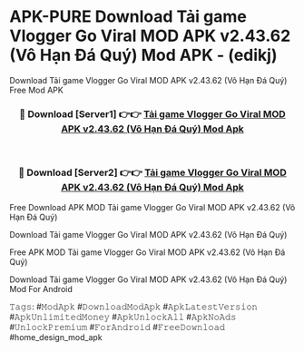 # APK-PURE Download Tải game Vlogger Go Viral MOD APK v2.43.62 (Vô Hạn Đá Quý) Mod APK - (edikj)
Download Tải game Vlogger Go Viral MOD APK v2.43.62 (Vô Hạn Đá Quý) Free Mod APK

<div align="center">
<h3>🔴 Download [Server1] 👉👉 <a href="https://apk-comot.site?title=Tải_game_Vlogger_Go_Viral_MOD_APK_v2.43.62_(Vô_Hạn_Đá_Quý)">Tải game Vlogger Go Viral MOD APK v2.43.62 (Vô Hạn Đá Quý) Mod Apk</a></h3><br>

<h3>🔴 Download [Server2] 👉👉 <a href="https://apk-comot.site?title=Tải_game_Vlogger_Go_Viral_MOD_APK_v2.43.62_(Vô_Hạn_Đá_Quý)">Tải game Vlogger Go Viral MOD APK v2.43.62 (Vô Hạn Đá Quý) Mod Apk</a></h3>
</div>


Free Download APK MOD Tải game Vlogger Go Viral MOD APK v2.43.62 (Vô Hạn Đá Quý)

Download Tải game Vlogger Go Viral MOD APK v2.43.62 (Vô Hạn Đá Quý) 

Free APK MOD Tải game Vlogger Go Viral MOD APK v2.43.62 (Vô Hạn Đá Quý) 

Download Tải game Vlogger Go Viral MOD APK v2.43.62 (Vô Hạn Đá Quý) Mod For Android

𝚃𝚊𝚐𝚜: #𝙼𝚘𝚍𝙰𝚙𝚔 #𝙳𝚘𝚠𝚗𝚕𝚘𝚊𝚍𝙼𝚘𝚍𝙰𝚙𝚔 #𝙰𝚙𝚔𝙻𝚊𝚝𝚎𝚜𝚝𝚅𝚎𝚛𝚜𝚒𝚘𝚗 #𝙰𝚙𝚔𝚄𝚗𝚕𝚒𝚖𝚒𝚝𝚎𝚍𝙼𝚘𝚗𝚎𝚢 #𝙰𝚙𝚔𝚄𝚗𝚕𝚘𝚌𝚔𝙰𝚕𝚕 #𝙰𝚙𝚔𝙽𝚘𝙰𝚍𝚜 #𝚄𝚗𝚕𝚘𝚌𝚔𝙿𝚛𝚎𝚖𝚒𝚞𝚖 #𝙵𝚘𝚛𝙰𝚗𝚍𝚛𝚘𝚒𝚍 #𝙵𝚛𝚎𝚎𝙳𝚘𝚠𝚗𝚕𝚘𝚊𝚍 #home_design_mod_apk